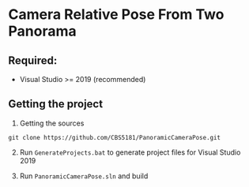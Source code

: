 # Camera Relative Pose From Two Panorama
Required:
------------------
- Visual Studio >= 2019 (recommended)

Getting the project
------------------
1. Getting the sources
```shell
git clone https://github.com/CBS5181/PanoramicCameraPose.git
```
2. Run `GenerateProjects.bat` to generate project files for Visual Studio 2019

3. Run `PanoramicCameraPose.sln` and build